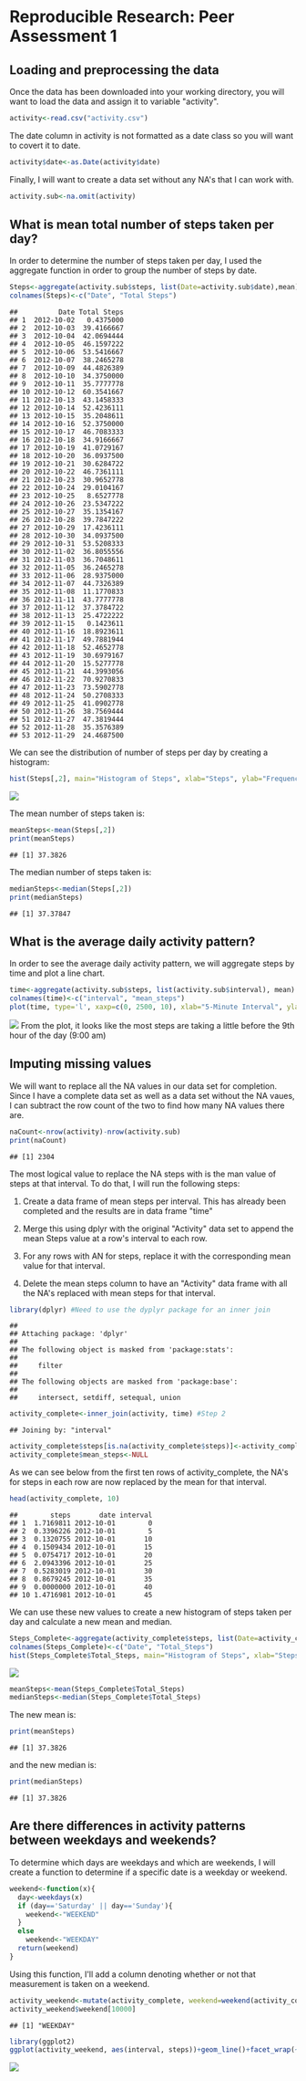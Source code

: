 # Reproducible Research: Peer Assessment 1


## Loading and preprocessing the data

Once the data has been downloaded into your working directory, you will want to load the data and assign it to variable "activity".


```r
activity<-read.csv("activity.csv")
```

The date column in activity is not formatted as a date class so you will want to covert it to date. 


```r
activity$date<-as.Date(activity$date)
```

Finally, I will want to create a data set without any NA's that I can work with. 


```r
activity.sub<-na.omit(activity)
```

## What is mean total number of steps taken per day?

In order to determine the number of steps taken per day, I used the aggregate function in order to group the number of steps by date. 


```r
Steps<-aggregate(activity.sub$steps, list(Date=activity.sub$date),mean)
colnames(Steps)<-c("Date", "Total Steps")
```


```
##          Date Total Steps
## 1  2012-10-02   0.4375000
## 2  2012-10-03  39.4166667
## 3  2012-10-04  42.0694444
## 4  2012-10-05  46.1597222
## 5  2012-10-06  53.5416667
## 6  2012-10-07  38.2465278
## 7  2012-10-09  44.4826389
## 8  2012-10-10  34.3750000
## 9  2012-10-11  35.7777778
## 10 2012-10-12  60.3541667
## 11 2012-10-13  43.1458333
## 12 2012-10-14  52.4236111
## 13 2012-10-15  35.2048611
## 14 2012-10-16  52.3750000
## 15 2012-10-17  46.7083333
## 16 2012-10-18  34.9166667
## 17 2012-10-19  41.0729167
## 18 2012-10-20  36.0937500
## 19 2012-10-21  30.6284722
## 20 2012-10-22  46.7361111
## 21 2012-10-23  30.9652778
## 22 2012-10-24  29.0104167
## 23 2012-10-25   8.6527778
## 24 2012-10-26  23.5347222
## 25 2012-10-27  35.1354167
## 26 2012-10-28  39.7847222
## 27 2012-10-29  17.4236111
## 28 2012-10-30  34.0937500
## 29 2012-10-31  53.5208333
## 30 2012-11-02  36.8055556
## 31 2012-11-03  36.7048611
## 32 2012-11-05  36.2465278
## 33 2012-11-06  28.9375000
## 34 2012-11-07  44.7326389
## 35 2012-11-08  11.1770833
## 36 2012-11-11  43.7777778
## 37 2012-11-12  37.3784722
## 38 2012-11-13  25.4722222
## 39 2012-11-15   0.1423611
## 40 2012-11-16  18.8923611
## 41 2012-11-17  49.7881944
## 42 2012-11-18  52.4652778
## 43 2012-11-19  30.6979167
## 44 2012-11-20  15.5277778
## 45 2012-11-21  44.3993056
## 46 2012-11-22  70.9270833
## 47 2012-11-23  73.5902778
## 48 2012-11-24  50.2708333
## 49 2012-11-25  41.0902778
## 50 2012-11-26  38.7569444
## 51 2012-11-27  47.3819444
## 52 2012-11-28  35.3576389
## 53 2012-11-29  24.4687500
```
We can see the distribution of number of steps per day by creating a histogram:


```r
hist(Steps[,2], main="Histogram of Steps", xlab="Steps", ylab="Frequency")
```

![](PA1_template_files/figure-html/unnamed-chunk-6-1.png) 

The mean number of steps taken is:

```r
meanSteps<-mean(Steps[,2])
print(meanSteps)
```

```
## [1] 37.3826
```

The median number of steps taken is:

```r
medianSteps<-median(Steps[,2])
print(medianSteps)
```

```
## [1] 37.37847
```

## What is the average daily activity pattern?

In order to see the average daily activity pattern, we will aggregate steps by time and plot a line chart.


```r
time<-aggregate(activity.sub$steps, list(activity.sub$interval), mean)
colnames(time)<-c("interval", "mean_steps")
plot(time, type='l', xaxp=c(0, 2500, 10), xlab="5-Minute Interval", ylab="Average Steps")
```

![](PA1_template_files/figure-html/unnamed-chunk-9-1.png) 
From the plot, it looks like the most steps are taking a little before the 9th hour of the day (9:00 am)



## Imputing missing values

We will want to replace all the NA values in our data set for completion. Since I have a complete data set as well as a data set without the NA vaues, I can subtract the row count of the two to find how many NA values there are. 


```r
naCount<-nrow(activity)-nrow(activity.sub)
print(naCount)
```

```
## [1] 2304
```

The most logical value to replace the NA steps with is the man value of steps at that interval. To do that, I will run the following steps: <br/>
1. Create a data frame of mean steps per interval. This has already been completed and the results are in data frame "time" <br/>

2. Merge this using dplyr with the original "Activity" data set to append the mean Steps value at a row's interval to each row. <br/>

3. For any rows with AN for steps, replace it with the corresponding mean value for that interval. <br/>

4. Delete the mean steps column to have an "Activity" data frame with all the NA's replaced with mean steps for that interval.<br/>




```r
library(dplyr) #Need to use the dyplyr package for an inner join
```

```
## 
## Attaching package: 'dplyr'
## 
## The following object is masked from 'package:stats':
## 
##     filter
## 
## The following objects are masked from 'package:base':
## 
##     intersect, setdiff, setequal, union
```

```r
activity_complete<-inner_join(activity, time) #Step 2
```

```
## Joining by: "interval"
```

```r
activity_complete$steps[is.na(activity_complete$steps)]<-activity_complete$mean_steps[(is.na(activity_complete$steps))] #Step 3
activity_complete$mean_steps<-NULL
```

As we can see below from the first ten rows of activity_complete, the NA's for steps in each row are now replaced by the mean for that interval.


```r
head(activity_complete, 10)
```

```
##        steps       date interval
## 1  1.7169811 2012-10-01        0
## 2  0.3396226 2012-10-01        5
## 3  0.1320755 2012-10-01       10
## 4  0.1509434 2012-10-01       15
## 5  0.0754717 2012-10-01       20
## 6  2.0943396 2012-10-01       25
## 7  0.5283019 2012-10-01       30
## 8  0.8679245 2012-10-01       35
## 9  0.0000000 2012-10-01       40
## 10 1.4716981 2012-10-01       45
```

We can use these new values to create a new histogram of steps taken per day and calculate a new mean and median. 


```r
Steps_Complete<-aggregate(activity_complete$steps, list(Date=activity_complete$date),mean)
colnames(Steps_Complete)<-c("Date", "Total_Steps")
hist(Steps_Complete$Total_Steps, main="Histogram of Steps", xlab="Steps", ylab="Frequency")
```

![](PA1_template_files/figure-html/unnamed-chunk-13-1.png) 

```r
meanSteps<-mean(Steps_Complete$Total_Steps)
medianSteps<-median(Steps_Complete$Total_Steps)
```

The new mean is: 

```r
print(meanSteps)
```

```
## [1] 37.3826
```
and the new median is:

```r
print(medianSteps)
```

```
## [1] 37.3826
```


## Are there differences in activity patterns between weekdays and weekends?

To determine which days are weekdays and which are weekends, I will create a function to determine if a specific date is a weekday or weekend. 


```r
weekend<-function(x){
  day<-weekdays(x)
  if (day=='Saturday' || day=='Sunday'){
    weekend<-"WEEKEND"
  }
  else
    weekend<-"WEEKDAY"
  return(weekend)
}
```

Using this function, I'll add a column denoting whether or not that measurement is taken on a weekend. 


```r
activity_weekend<-mutate(activity_complete, weekend=weekend(activity_complete$date))
activity_weekend$weekend[10000]
```

```
## [1] "WEEKDAY"
```

```r
library(ggplot2)
ggplot(activity_weekend, aes(interval, steps))+geom_line()+facet_wrap(~weekend, nrow=2)
```

![](PA1_template_files/figure-html/unnamed-chunk-17-1.png) 



